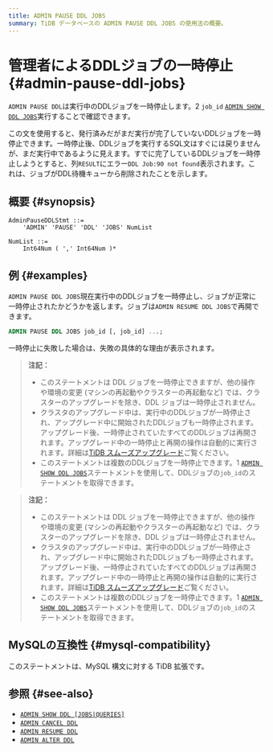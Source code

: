```yaml
---
title: ADMIN PAUSE DDL JOBS
summary: TiDB データベースの ADMIN PAUSE DDL JOBS の使用法の概要。
---
```


# 管理者によるDDLジョブの一時停止 {#admin-pause-ddl-jobs}

`ADMIN PAUSE DDL`は実行中のDDLジョブを一時停止します。2 `job_id` [`ADMIN SHOW DDL JOBS`](/sql-statements/sql-statement-admin-show-ddl.md)実行することで確認できます。

この文を使用すると、発行済みだがまだ実行が完了していないDDLジョブを一時停止できます。一時停止後、DDLジョブを実行するSQL文はすぐには戻りませんが、まだ実行中であるように見えます。すでに完了しているDDLジョブを一時停止しようとすると、列`RESULT`にエラー`DDL Job:90 not found`表示されます。これは、ジョブがDDL待機キューから削除されたことを示します。

## 概要 {#synopsis}

```ebnf+diagram
AdminPauseDDLStmt ::=
    'ADMIN' 'PAUSE' 'DDL' 'JOBS' NumList 

NumList ::=
    Int64Num ( ',' Int64Num )*
```

## 例 {#examples}

`ADMIN PAUSE DDL JOBS`現在実行中のDDLジョブを一時停止し、ジョブが正常に一時停止されたかどうかを返します。ジョブは`ADMIN RESUME DDL JOBS`で再開できます。

```sql
ADMIN PAUSE DDL JOBS job_id [, job_id] ...;
```

一時停止に失敗した場合は、失敗の具体的な理由が表示されます。

<CustomContent platform="tidb">

> **注記：**
>
> -   このステートメントは DDL ジョブを一時停止できますが、他の操作や環境の変更 (マシンの再起動やクラスターの再起動など) では、クラスターのアップグレードを除き、DDL ジョブは一時停止されません。
> -   クラスタのアップグレード中は、実行中のDDLジョブが一時停止され、アップグレード中に開始されたDDLジョブも一時停止されます。アップグレード後、一時停止されていたすべてのDDLジョブは再開されます。アップグレード中の一時停止と再開の操作は自動的に実行されます。詳細は[TiDB スムーズアップグレード](/smooth-upgrade-tidb.md)ご覧ください。
> -   このステートメントは複数のDDLジョブを一時停止できます。1 [`ADMIN SHOW DDL JOBS`](/sql-statements/sql-statement-admin-show-ddl.md)ステートメントを使用して、DDLジョブの`job_id`のステートメントを取得できます。

</CustomContent>
<CustomContent platform="tidb-cloud">

> **注記：**
>
> -   このステートメントは DDL ジョブを一時停止できますが、他の操作や環境の変更 (マシンの再起動やクラスターの再起動など) では、クラスターのアップグレードを除き、DDL ジョブは一時停止されません。
> -   クラスタのアップグレード中は、実行中のDDLジョブが一時停止され、アップグレード中に開始されたDDLジョブも一時停止されます。アップグレード後、一時停止されていたすべてのDDLジョブは再開されます。アップグレード中の一時停止と再開の操作は自動的に実行されます。詳細は[TiDB スムーズアップグレード](https://docs.pingcap.com/tidb/stable/smooth-upgrade-tidb)ご覧ください。
> -   このステートメントは複数のDDLジョブを一時停止できます。1 [`ADMIN SHOW DDL JOBS`](/sql-statements/sql-statement-admin-show-ddl.md)ステートメントを使用して、DDLジョブの`job_id`のステートメントを取得できます。

</CustomContent>

## MySQLの互換性 {#mysql-compatibility}

このステートメントは、MySQL 構文に対する TiDB 拡張です。

## 参照 {#see-also}

-   [`ADMIN SHOW DDL [JOBS|QUERIES]`](/sql-statements/sql-statement-admin-show-ddl.md)
-   [`ADMIN CANCEL DDL`](/sql-statements/sql-statement-admin-cancel-ddl.md)
-   [`ADMIN RESUME DDL`](/sql-statements/sql-statement-admin-resume-ddl.md)
-   [`ADMIN ALTER DDL`](/sql-statements/sql-statement-admin-alter-ddl.md)
